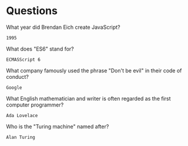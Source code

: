 # Questions

What year did Brendan Eich create JavaScript?

```
1995
```

What does "ES6" stand for?

```
ECMASScript 6
```

What company famously used the phrase "Don't be evil" in their code of conduct?

```
Google
```

What English mathematician and writer is often regarded as the first computer programmer?

```
Ada Lovelace
```

Who is the "Turing machine" named after?

```
Alan Turing
```
